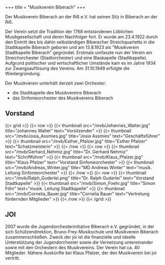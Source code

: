 +++
title = "Musikverein Biberach"
+++

Der Musikverein Biberach an der Riß e.V. hat seinen Sitz in Biberach an der Riß.

Der Verein setzt die Tradition der 1768 entstandenen Löblichen Musikgesellschaft und deren Nachfolger fort. Er wurde am 23.4.1922 durch den Eintritt des bis dahin selbständigen Biberacher Streichquartetts in die Stadtkapelle Biberach geboren und am 13.8.1923 als "Musikverein Stadtkapelle Biberach" gegründet. Erstmals umfasste nun der Verein ein Streichorchester (Stadtorchester) und eine Blaskapelle (Stadtkapelle). Aufgrund politischer und wirtschaftlicher Umstände kam es im Jahre 1934 zur Zwangsauflösung des Vereins. Am 31.10.1949 erfolgte die Wiedergründung.

Der Musikverein unterhält derzeit zwei Orchester:

 - die Stadtkapelle des Musikvereins Biberach
 - das Sinfonieorchester des Musikvereins Biberach

## Vorstand

{{< grid >}}
{{< row >}}
{{< thumbnail src="/mvb/Johannes_Walter.jpg" title="Johannes Walter" text="Vorsitzender" >}}
{{< thumbnail src="/mvb/Josia_Assmies.jpg" title="Josia Assmies" text="Geschäftsführer" >}}
{{< thumbnail src="/mvb/Esther_Pfalzer.jpg" title="Esther Pfalzer" text="Schatzmeisterin" >}}
{{< /row >}}
{{< row >}}
{{< thumbnail src="/mvb/Gerhard_Nehmiz.jpg" title="Dr. Gerhard Nehmiz" text="Schriftführer" >}}
{{< thumbnail src="/mvb/Klaus_Pfalzer.jpg" title="Klaus Pfalzer" text="Vorstand Sinfonieorchester" >}}
{{< thumbnail src="/mvb/Andreas_Winter.jpg" title="MD Andreas Winter" text="musik. Leitung Sinfonieorchester" >}}
{{< /row >}}
{{< row >}}
{{< thumbnail src="/mvb/Ralph_Guderlei.png" title="Dr. Ralph Guderlei" text="Vorstand Stadtkapelle" >}}
{{< thumbnail src="/mvb/Simon_Foehr.jpg" title="Simon Föhr" text="musik. Leitung Stadtkapelle" >}}
{{< thumbnail src="/mvb/Cornelia_Bauer.jpg" title="Cornelia Bauer" text="Vertretung fördernden Mitglieder" >}}
{{< /row >}}
{{< /grid >}}  


## JOI

2007 wurde die Jugendorchesterinitiative Biberach e.V. gegründet, in der sich Schützendirektion, Bruno-Frey-Musikschule und Musikverein Biberach zusammenschließen. Zweck der joi ist die finanzielle und ideelle Unterstützung der Jugendorchester sowie die Vernetzung untereinander sowie mit den Orchestern des Musikvereins. Der Verein hat ca. 40 Mitglieder. Nähere Auskünfte bei Klaus Pfalzer, der den Musikverein bei joi vertritt.

